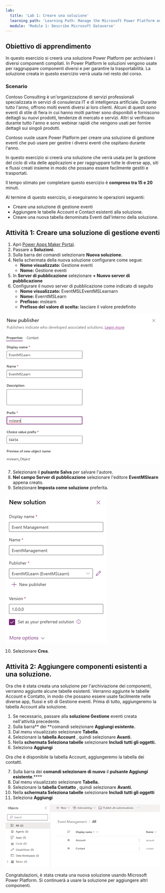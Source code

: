 ```yaml
---
lab:
  title: 'Lab 1: Creare una soluzione'
  learning path: 'Learning Path: Manage the Microsoft Power Platform environment'
  module: 'Module 1: Describe Microsoft Dataverse'
---
```


## Obiettivo di apprendimento

In questo esercizio si creerà una soluzione Power Platform per archiviare i diversi componenti compilati. In Power Platform le soluzioni vengono usate per raggruppare componenti diversi e per garantire la trasportabilità. La soluzione creata in questo esercizio verrà usata nel resto del corso.

### Scenario

Contoso Consulting è un'organizzazione di servizi professionali specializzata in servizi di consulenza IT e di intelligenza artificiale. Durante tutto l'anno, offrono molti eventi diversi ai loro clienti. Alcuni di questi sono eventi di stile di fiera in cui hanno molti partner sono disponibili e forniscono dettagli su nuovi prodotti, tendenze di mercato e servizi. Altri si verificano durante tutto l'anno e sono webinar rapidi che vengono usati per fornire dettagli sui singoli prodotti.

Contoso vuole usare Power Platform per creare una soluzione di gestione eventi che può usare per gestire i diversi eventi che ospitano durante l'anno.

In questo esercizio si creerà una soluzione che verrà usata per la gestione del ciclo di vita delle applicazioni e per raggruppare tutte le diverse app, siti e flussi creati insieme in modo che possano essere facilmente gestiti e trasportati.

Il tempo stimato per completare questo esercizio è **compreso tra 15 e 20** minuti.

Al termine di questo esercizio, si eseguiranno le operazioni seguenti:

- Creare una soluzione di gestione eventi
- Aggiungere le tabelle Account e Contact esistenti alla soluzione.
- Creare una nuova tabella denominata Eventi dall'interno della soluzione.

## Attività 1: Creare una soluzione di gestione eventi

1.  Apri [Power Apps Maker Portal](https://make.powerapps.com).
2.  Passare a **Soluzioni**.
3.  Sulla barra dei comandi selezionare **Nuova soluzione.**
4.  Nella schermata della nuova soluzione configurare come segue:
    - **Nome visualizzato:** Gestione eventi
    - **Nome:** Gestione eventi
5.  In **Server di pubblicazione** selezionare **+ Nuovo server di pubblicazione**
6.  Configurare il nuovo server di pubblicazione come indicato di seguito
    - **Nome visualizzato:** EventMSLEventMSLearnarn
    - **Nome:** EverntMSLearn
    - **Prefisso:** mslearn
    - **Prefisso del valore di scelta:** lasciare il valore predefinito

![Screenshot della schermata Crea nuovo server di pubblicazione.](media/61fa62c324d424f7c73c8291a0724130.png)

7.  Selezionare il **pulsante Salva** per salvare l'autore.
8.  **Nel campo Server di pubblicazione** selezionare l'editore **EventMSlearn** appena creato.
9.  Selezionare **Imposta come soluzione** preferita.

![Screenshot della soluzione completata](media/f968526926661bfa401f10742e6f376f.png)

10.  Selezionare **Crea**.

## Attività 2: Aggiungere componenti esistenti a una soluzione.

Ora che è stata creata una soluzione per l'archiviazione dei componenti, verranno aggiunte alcune tabelle esistenti. Verranno aggiunte le tabelle Account e Contatto, in modo che possano essere usate facilmente nelle diverse app, flussi e siti di Gestione eventi. Prima di tutto, aggiungeremo la tabella Account alla soluzione.

1.  Se necessario, passare alla **soluzione Gestione** eventi creata nell'attività precedente.
2.  Sulla barra** dei **comandi selezionare **Aggiungi esistente.**
3.  Dal menu visualizzato selezionare **Tabella**.
4.  Selezionare la **tabella Account** , quindi selezionare **Avanti.**
5.  Nella **schermata Seleziona tabelle** selezionare **Includi tutti gli oggetti.**
6.  Seleziona **Aggiungi**

Ora che è disponibile la tabella Account, aggiungeremo la tabella dei contatti.

7.  Sulla barra dei **comandi selezionare di nuovo** il **pulsante Aggiungi esistente**.****
8.  Dal menu visualizzato selezionare **Tabella.**
9.  Selezionare la **tabella Contatto** , quindi selezionare **Avanti.**
10.  Nella **schermata Seleziona tabelle** selezionare **Includi tutti gli oggetti**
11.  Seleziona **Aggiungi**

![Screenshot che mostra le tabelle Account e Contact nella soluzione.](media/a53817e242fca7371765583d9e565c36.png)

Congratulazioni, è stata creata una nuova soluzione usando Microsoft Power Platform. Si continuerà a usare la soluzione per aggiungere altri componenti.
